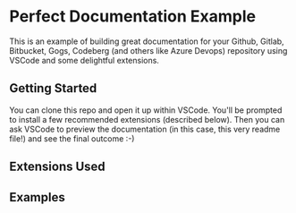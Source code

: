 # Perfect Documentation Example

This is an example of building great documentation for your Github, Gitlab, Bitbucket, Gogs, Codeberg (and others like Azure Devops) repository using VSCode and some delightful extensions.

## Getting Started

You can clone this repo and open it up within VSCode. You'll be prompted to install a few recommended extensions (described below). Then you can ask VSCode to preview the documentation (in this case, this very readme file!) and see the final outcome :-)

## Extensions Used


## Examples